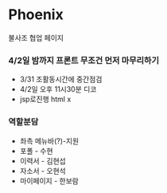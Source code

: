 # Phoenix


불사조 협업 페이지

<h3>4/2일 밤까지 프론트 무조건 먼저 마무리하기</h3>

- 3/31 조활동시간에 중간점검
- 4/2일 오후 11시30분 디코
- jsp로진행 html x


### 역할분담
- 좌측 메뉴바(?)-지원 
- 포폴 - 수현
- 이력서 - 김현섭
- 자소서 - 오현석
- 마이페이지 - 한보람

